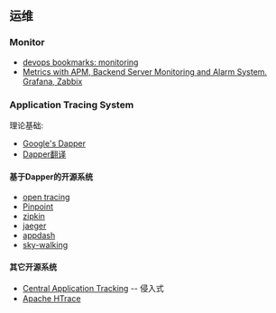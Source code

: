## 运维

### Monitor

- [devops bookmarks: monitoring](http://www.devopsbookmarks.com/monitoring)
- [Metrics with APM, Backend Server Monitoring and Alarm System. Grafana, Zabbix](https://awesome-tech.readthedocs.io/metrics/)

### Application Tracing System

理论基础:

- [Google's Dapper](http://research.google.com/pubs/pub36356.html)
- [Dapper翻译](http://bigbully.github.io/Dapper-translation/)

#### 基于Dapper的开源系统

- [open tracing](http://opentracing.io/)
- [Pinpoint](https://github.com/naver/pinpoint)
- [zipkin](http://zipkin.io/)
- [jaeger](http://uber.github.io/jaeger/)
- [appdash](https://github.com/sourcegraph/appdash)
- [sky-walking](https://github.com/wu-sheng/sky-walking)

#### 其它开源系统

- [Central Application Tracking](https://github.com/dianping/cat) -- 侵入式
- [Apache HTrace](http://htrace.incubator.apache.org/)
